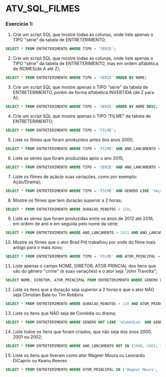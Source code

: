 # ATV_SQL_FILMES

### Exercício 1:

01. Crie um script SQL que mostre todas as colunas, onde liste apenas o TIPO "série" da tabela de ENTRETERIMENTO;
```sql
SELECT * FROM ENTRETERIMENTO WHERE TIPO = 'SÉRIE'; 
```

02. Crie um script SQL que mostre todas as colunas, onde liste apenas o TIPO "série" da tabela de ENTRETERIMENTO, mas em ordem alfabética de NOMES(de A até Z); 
```sql
SELECT * FROM ENTRETERIMENTO WHERE TIPO = 'SÉRIE' ORDER BY NOME;
```

03. Crie um script SQL que mostre apenas o TIPO "série" da tabela de ENTRETERIMENTO, porém de forma alfabética INVERTIDA (de Z para A);
```sql
SELECT * FROM ENTRETERIMENTO WHERE TIPO = 'SÉRIE' ORDER BY NOME DESC;
```

04. Crie um script SQL que mostre apenas o TIPO "FILME" da tabela de ENTRETERIMENTO;
```sql
SELECT * FROM ENTRETERIMENTO WHERE TIPO = 'FILME'; 
```

05. Liste os filmes que foram produzidos antes dos anos 2000;
```sql
SELECT * FROM ENTRETERIMENTO WHERE TIPO = 'FILME' AND ANO_LANCAMENTO < 2000;
```

06. Liste as séries que foram produzidas após o ano 2015;
```sql
SELECT * FROM ENTRETERIMENTO WHERE TIPO = 'SÉRIE' AND ANO_LANCAMENTO > 2015;
```

07. Liste os filmes de ação(e suas variações, como por exemplo: Ação/Drama);
```sql
SELECT * FROM ENTRETERIMENTO WHERE TIPO = 'FILME' AND GENERO LIKE '%Ação%';
```

08. Mostre os filmes que tem duração superior a 2 horas;
```sql
SELECT * FROM ENTRETERIMENTO WHERE DURACAO_MINUTOS > 120;
```

09. Liste as séries que foram produzidas entre os anos de 2012 até 2016, em ordem de ano e em seguida pelo nome da série;
```sql
SELECT * FROM ENTRETERIMENTO WHERE ANO_LANCAMENTO > 2011 AND ANO_LANCAMENTO < 2017 ORDER BY ANO_LANCAMENTO, NOME;
```

10. Mostre os filmes que o ator Brad Pitt trabalhou por onde do filme mais antigo para o mais novo;
```sql
SELECT * FROM ENTRETERIMENTO WHERE TIPO = 'FILME' AND ATOR_PRINCIPAL = 'Brad Pitt' ORDER BY ANO_LANCAMENTO;
```

11. Liste apenas o campo NOME, DIRETOR, ATOR PRINCIAL dos itens que são do gênero "crime" (e suas variações) e o ator seja "John Travolta";
```sql
SELECT NOME, DIRETOR, ATOR_PRINCIPAL FROM ENTRETERIMENTO WHERE GENERO LIKE '%Crime%' AND ATOR_PRINCIPAL = 'John Travolta';
```

12. Liste os itens que a duração seja superior a 2 horas e que o ator NÃO seja Christian Bale ou Tim Robbins 
```sql
SELECT * FROM ENTRETERIMENTO WHERE DURACAO_MINUTOS > 120 AND ATOR_PRINCIPAL NOT IN ('Christian Bale', 'Tim Robbins');
```

13. Liste os itens que NÃO seja de Comédia ou drama;
```sql
SELECT * FROM ENTRETERIMENTO WHERE GENERO NOT LIKE '%Comédia%' AND GENERO NOT LIKE '%Drama%';
```

14. Liste todos os itens que foram criados, que não seja dos anos 2000, 2001 ou 2002;
```sql
SELECT * FROM ENTRETERIMENTO WHERE ANO_LANCAMENTO NOT IN (2000, 2001, 2002);
```

15. Liste os itens que tiveram como ator Wagner Moura ou Leonardo DiCaprio ou Keanu Reeves
```sql
SELECT * FROM ENTRETERIMENTO WHERE ATOR_PRINCIPAL IN ('Wagner Moura', 'Leonardo DiCaprio', 'Keanu Reeves');

